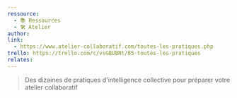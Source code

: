 ```yaml
---
ressource:
  - 📚 Ressources
  - 🛠️ Atelier
author: 
link:
  - https://www.atelier-collaboratif.com/toutes-les-pratiques.php
trello: https://trello.com/c/vsGBUBNt/85-toutes-les-pratiques
relates:
---
```


> Des dizaines de pratiques d'intelligence collective pour préparer votre atelier collaboratif